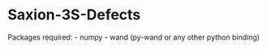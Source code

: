 # Saxion-3S-Defects

Packages required:
    - numpy
    - wand (py-wand or any other python binding)